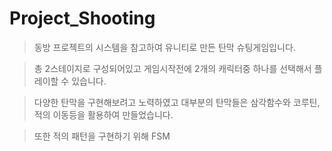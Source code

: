# Project_Shooting

>동방 프로젝트의 시스템을 참고하여 유니티로 만든 탄막 슈팅게임입니다.

>총 2스테이지로 구성되어있고 게임시작전에 2개의 캐릭터중 하나를 선택해서 플레이할 수 있습니다.


>다양한 탄막을 구현해보려고 노력하였고 대부분의 탄막들은 삼각함수와 코루틴, 적의 이동등을 활용하여 만들었습니다.

>또한 적의 패턴을 구현하기 위해 FSM
